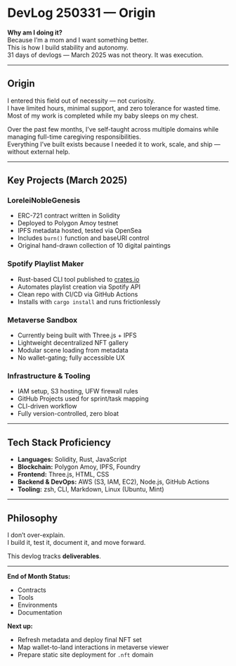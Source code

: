# DevLog 250331 — Origin

**Why am I doing it?**  
Because I’m a mom and I want something better.  
This is how I build stability and autonomy.  
31 days of devlogs — March 2025 was not theory. It was execution.

---

## Origin

I entered this field out of necessity — not curiosity.  
I have limited hours, minimal support, and zero tolerance for wasted time. Most of my work is completed while my baby sleeps on my chest. 

Over the past few months, I’ve self-taught across multiple domains while managing full-time caregiving responsibilities.  
Everything I’ve built exists because I needed it to work, scale, and ship — without external help.

---

## Key Projects (March 2025)

### LoreleiNobleGenesis
- ERC-721 contract written in Solidity
- Deployed to Polygon Amoy testnet
- IPFS metadata hosted, tested via OpenSea
- Includes `burn()` function and baseURI control
- Original hand-drawn collection of 10 digital paintings

### Spotify Playlist Maker
- Rust-based CLI tool published to [crates.io](https://crates.io)
- Automates playlist creation via Spotify API
- Clean repo with CI/CD via GitHub Actions
- Installs with `cargo install` and runs frictionlessly

### Metaverse Sandbox
- Currently being built with Three.js + IPFS
- Lightweight decentralized NFT gallery
- Modular scene loading from metadata
- No wallet-gating; fully accessible UX

### Infrastructure & Tooling
- IAM setup, S3 hosting, UFW firewall rules
- GitHub Projects used for sprint/task mapping
- CLI-driven workflow
- Fully version-controlled, zero bloat

---

## Tech Stack Proficiency

- **Languages:** Solidity, Rust, JavaScript  
- **Blockchain:** Polygon Amoy, IPFS, Foundry  
- **Frontend:** Three.js, HTML, CSS  
- **Backend & DevOps:** AWS (S3, IAM, EC2), Node.js, GitHub Actions  
- **Tooling:** zsh, CLI, Markdown, Linux (Ubuntu, Mint)  

---

## Philosophy

I don’t over-explain.  
I build it, test it, document it, and move forward.  

This devlog tracks **deliverables**.

---

**End of Month Status:**  
- Contracts 
- Tools 
- Environments
- Documentation

**Next up:**  
- Refresh metadata and deploy final NFT set  
- Map wallet-to-land interactions in metaverse viewer  
- Prepare static site deployment for `.nft` domain  